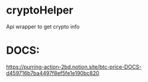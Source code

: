 # cryptoHelper

Api wrapper to get crypto info

# DOCS:
https://purring-action-2bd.notion.site/btc-price-DOCS-d459716b7ba4497f8ef5fe1e190bc820
